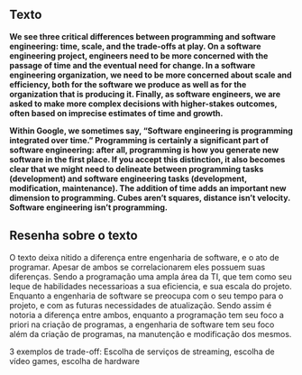 ## Texto

**We see three critical differences between programming and software engineering: time, scale, and the trade-offs at play. On a software engineering project, engineers need to be more concerned with the passage of time and the eventual need for change. In a software engineering organization, we need to be more concerned about scale and efficiency, both for the software we produce as well as for the organization that is producing it. Finally, as software engineers, we are asked to make more complex decisions with higher-stakes outcomes, often based on imprecise estimates of time and growth.**


**Within Google, we sometimes say, “Software engineering is programming integrated over time.” Programming is certainly a significant part of software engineering: after all, programming is how you generate new software in the first place. If you accept this distinction, it also becomes clear that we might need to delineate between programming tasks (development) and software engineering tasks (development, modification, maintenance). The addition of time adds an important new dimension to programming. Cubes aren’t squares, distance isn’t velocity. Software engineering isn’t programming.**


## Resenha sobre o texto

O texto deixa nitido a diferença entre engenharia de software, e o ato de programar. Apesar de ambos se correlacionarem eles possuem suas diferenças. Sendo a programação uma ampla área da TI, que tem como seu leque de habilidades necessarioas a sua eficiencia, e sua escala do projeto. Enquanto a engenharia de software se preocupa com o seu tempo para o projeto, e com as futuras necessidades de atualização. Sendo assim é notoria a diferença entre ambos, enquanto a programação tem seu foco a priori na criação de programas, a engenharia de software tem seu foco além da criação de programas, na manutenção e modificação dos mesmos.

3 exemplos de trade-off: Escolha de serviços de streaming, escolha de vídeo games, escolha de hardware
